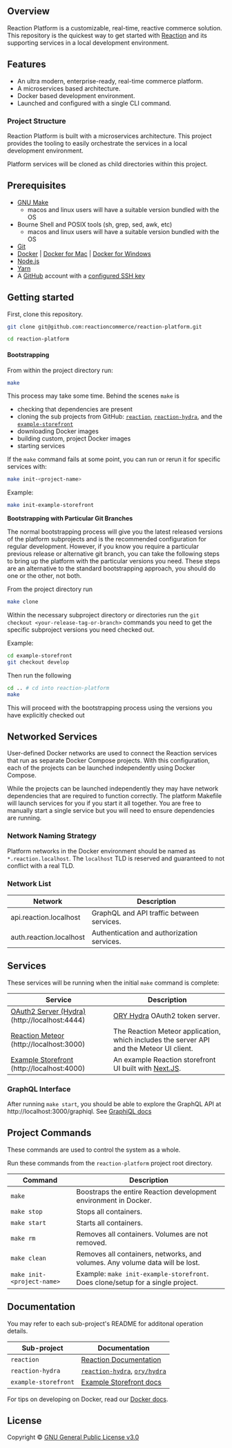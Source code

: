 ## Overview

Reaction Platform is a customizable, real-time, reactive commerce solution.
This repository is the quickest way to get started with [Reaction][10] and its
supporting services in a local development environment.

## Features

* An ultra modern, enterprise-ready, real-time commerce platform.
* A microservices based architecture.
* Docker based development environment.
* Launched and configured with a single CLI command.

### Project Structure

Reaction Platform is built with a microservices architecture. This project
provides the tooling to easily orchestrate the services in a local development
environment.

Platform services will be cloned as child directories within this project.

## Prerequisites

* [GNU Make](https://www.gnu.org/software/make/)
  * macos and linux users will have a suitable version bundled with the OS
* Bourne Shell and POSIX tools (sh, grep, sed, awk, etc)
  * macos and linux users will have a suitable version bundled with the OS
* [Git][5]
* [Docker][0] | [Docker for Mac][1] | [Docker for Windows][2]
* [Node.js][3]
* [Yarn][4]
* A [GitHub][6] account with a [configured SSH key][7]

## Getting started

First, clone this repository.

```sh
git clone git@github.com:reactioncommerce/reaction-platform.git

cd reaction-platform
```

#### Bootstrapping

From within the project directory run:

```sh
make
```

This process may take some time. Behind the scenes `make` is

* checking that dependencies are present
* cloning the sub projects from GitHub: [`reaction`][10], [`reaction-hydra`][12], and the [`example-storefront`][13]
* downloading Docker images
* building custom, project Docker images
* starting services

If the `make` command fails at some point, you can run or rerun it for specific services with:

```sh
make init-<project-name>
```

Example:

```sh
make init-example-storefront
```

**Bootstrapping with Particular Git Branches**

The normal bootstrapping process will give you the latest released versions of the platform subprojects and is the recommended configuration for regular development. However, if you know you require a particular previous release or alternative git branch, you can take the following steps to bring up the platform with the particular versions you need. These steps are an alternative to the standard bootstrapping approach, you should do one or the other, not both.

From the project directory run

```sh
make clone
```

Within the necessary subproject directory or directories run the `git checkout <your-release-tag-or-branch>` commands you need to get the specific subproject versions you need checked out.

Example:

```sh
cd example-storefront
git checkout develop
```

Then run the following

```sh
cd .. # cd into reaction-platform
make
```

This will proceed with the bootstrapping process using the versions you have explicitly checked out

## Networked Services

User-defined Docker networks are used to connect the Reaction services that run
as separate Docker Compose projects. With this configuration, each of the
projects can be launched independently using Docker Compose.

While the projects can be launched independently they may have network
dependencies that are required to function correctly. The platform Makefile
will launch services for you if you start it all together. You are free to
manually start a single service but you will need to ensure dependencies are
running.

### Network Naming Strategy

Platform networks in the Docker environment should be named as
`*.reaction.localhost`. The `localhost` TLD is reserved and guaranteed to not
conflict with a real TLD.

### Network List

| Network                    | Description                                    |
| -------------------------- | ---------------------------------------------- |
| api.reaction.localhost     | GraphQL and API traffic between services.      |
| auth.reaction.localhost    | Authentication and authorization services.     |

## Services

These services will be running when the initial `make` command is complete:

| Service                                           | Description                                                                                  |
| ------------------------------------------------- | -------------------------------------------------------------------------------------------- |
| [OAuth2 Server (Hydra)][12] (http://localhost:4444)    | [ORY Hydra][11] OAuth2 token server.                                                         |
| [Reaction Meteor][10] (http://localhost:3000)          | The Reaction Meteor application, which includes the server API and the Meteor UI client.                                                             |
| [Example Storefront][13] (http://localhost:4000) | An example Reaction storefront UI built with [Next.JS](https://github.com/zeit/next.js/).                          |

### GraphQL Interface
After running `make start`, you should be able to explore the GraphQL API at http://localhost:3000/graphiql. See [GraphiQL docs](https://github.com/graphql/graphiql)

## Project Commands

These commands are used to control the system as a whole.

Run these commands from the `reaction-platform` project root directory.

| Command                    | Description                                                                           |
| -------------------------- | ------------------------------------------------------------------------------------- |
| `make`                     | Boostraps the entire Reaction development environment in Docker.                      |
| `make stop`                | Stops all containers.                                                                 |
| `make start`               | Starts all containers.                                                                |
| `make rm`                  | Removes all containers. Volumes are not removed.                                      |
| `make clean`               | Removes all containers, networks, and volumes. Any volume data will be lost.          |
| `make init-<project-name>` | Example: `make init-example-storefront`. Does clone/setup for a single project. |

## Documentation

You may refer to each sub-project's README for additonal operation details.

| Sub-project      | Documentation                                                                  |
| ------------ | ---------------------------------------------------------------------------- |
| `reaction`       | [Reaction Documentation][14]             |
| `reaction-hydra`  | [`reaction-hydra`][12], [`ory/hydra`][11]                                                        |
| `example-storefront` | [Example Storefront docs][15]

For tips on developing on Docker, read our [Docker docs](https://docs.reactioncommerce.com/docs/installation-docker-development).

## License

Copyright © [GNU General Public License v3.0](./LICENSE.md)

[0]: https://www.docker.com/get-docker "Docker"
[1]: https://www.docker.com/docker-mac "Docker for Mac"
[2]: https://www.docker.com/docker-windows "Docker for Windows"
[3]: https://nodejs.org "NodeJS"
[4]: https://yarnpkg.com/en/docs/install "Yarn"
[5]: https://git-scm.com/ "Git"
[6]: https://github.com/ "GitHub"
[7]: https://github.com/settings/keys "GitHub SSH Keys"
[8]: https://github.com/reactioncommerce/reaction-platform "Reaction Platform"
[9]: https://github.com/graphcool/graphql-playground "GraphQL Playground"
[10]: https://github.com/reactioncommerce/reaction "Reaction"
[11]: https://github.com/ory/hydra "ORY Hydra"
[12]: https://github.com/reactioncommerce/reaction-hydra "Reaction Hydra"
[13]: https://github.com/reactioncommerce/example-storefront "Example Storefront"
[14]: https://docs.reactioncommerce.com "Reaction Documentation"
[15]: https://github.com/reactioncommerce/example-storefront/tree/master/docs "Example Storefront docs"
